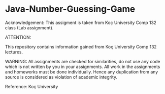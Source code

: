 # Java-Number-Guessing-Game

Acknowledgement: This assigment is taken from Koç University Comp 132 class (Lab assignment).

ATTENTION:

This repository contains information gained from Koç University Comp 132 lectures.

WARNING: All assignments are checked for similarities, do not use any code which is not written by you in your assignments. All work in the assignments and homeworks must be done individually. Hence any duplication from any source is considered as violation of academic integrity.

Reference: Koç University
